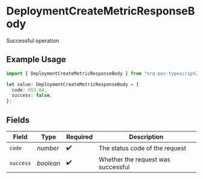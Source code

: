 # DeploymentCreateMetricResponseBody

Successful operation

## Example Usage

```typescript
import { DeploymentCreateMetricResponseBody } from "orq-poc-typescript2/models/operations";

let value: DeploymentCreateMetricResponseBody = {
  code: 653.04,
  success: false,
};
```

## Fields

| Field                              | Type                               | Required                           | Description                        |
| ---------------------------------- | ---------------------------------- | ---------------------------------- | ---------------------------------- |
| `code`                             | *number*                           | :heavy_check_mark:                 | The status code of the request     |
| `success`                          | *boolean*                          | :heavy_check_mark:                 | Whether the request was successful |